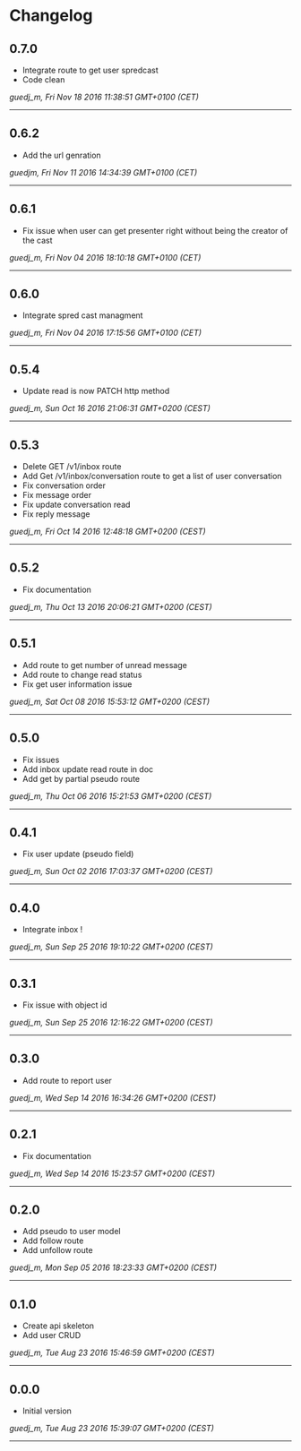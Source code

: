 # Changelog

## 0.7.0

* Integrate route to get user spredcast
* Code clean

*guedj_m, Fri Nov 18 2016 11:38:51 GMT+0100 (CET)*

---
## 0.6.2

* Add the url genration

*guedjm, Fri Nov 11 2016 14:34:39 GMT+0100 (CET)*

---
## 0.6.1

* Fix issue when user can get presenter right without being the creator of the cast

*guedj_m, Fri Nov 04 2016 18:10:18 GMT+0100 (CET)*

---
## 0.6.0

* Integrate spred cast managment

*guedj_m, Fri Nov 04 2016 17:15:56 GMT+0100 (CET)*

---
## 0.5.4

* Update read is now PATCH http method

*guedj_m, Sun Oct 16 2016 21:06:31 GMT+0200 (CEST)*

---
## 0.5.3

* Delete GET /v1/inbox route
* Add Get /v1/inbox/conversation route to get a list of user conversation
* Fix conversation order
* Fix message order
* Fix update conversation read
* Fix reply message

*guedj_m, Fri Oct 14 2016 12:48:18 GMT+0200 (CEST)*

---
## 0.5.2

* Fix documentation

*guedj_m, Thu Oct 13 2016 20:06:21 GMT+0200 (CEST)*

---
## 0.5.1

* Add route to get number of unread message
* Add route to change read status
* Fix get user information issue

*guedj_m, Sat Oct 08 2016 15:53:12 GMT+0200 (CEST)*

---
## 0.5.0

* Fix issues
* Add inbox update read route in doc
* Add get by partial pseudo route

*guedj_m, Thu Oct 06 2016 15:21:53 GMT+0200 (CEST)*

---
## 0.4.1

* Fix user update (pseudo field)

*guedj_m, Sun Oct 02 2016 17:03:37 GMT+0200 (CEST)*

---
## 0.4.0

* Integrate inbox !

*guedj_m, Sun Sep 25 2016 19:10:22 GMT+0200 (CEST)*

---
## 0.3.1

* Fix issue with object id

*guedj_m, Sun Sep 25 2016 12:16:22 GMT+0200 (CEST)*

---
## 0.3.0

* Add route to report user

*guedj_m, Wed Sep 14 2016 16:34:26 GMT+0200 (CEST)*

---
## 0.2.1

* Fix documentation

*guedj_m, Wed Sep 14 2016 15:23:57 GMT+0200 (CEST)*

---
## 0.2.0

* Add pseudo to user model
* Add follow route
* Add unfollow route

*guedj_m, Mon Sep 05 2016 18:23:33 GMT+0200 (CEST)*

---
## 0.1.0

* Create api skeleton
* Add user CRUD

*guedj_m, Tue Aug 23 2016 15:46:59 GMT+0200 (CEST)*

---
## 0.0.0

* Initial version

*guedj_m, Tue Aug 23 2016 15:39:07 GMT+0200 (CEST)*

---